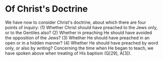 # Of Christ's Doctrine

We have now to consider Christ's doctrine, about which there are four points of inquiry:
(1) Whether Christ should have preached to the Jews only, or to the Gentiles also?
(2) Whether in preaching He should have avoided the opposition of the Jews?
(3) Whether He should have preached in an open or in a hidden manner?
(4) Whether He should have preached by word only, or also by writing?  Concerning the time when He began to teach, we have spoken above when treating of His baptism (Q[29], A[3]).